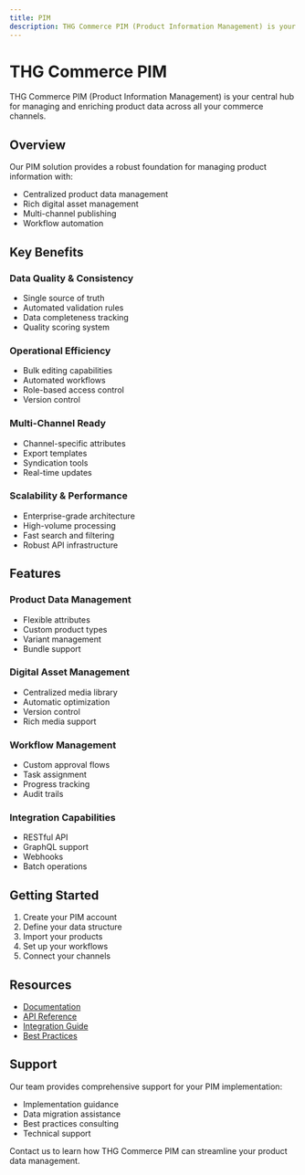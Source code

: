 ```yaml
---
title: PIM
description: THG Commerce PIM (Product Information Management) is your central hub for managing and enriching product data across all your commerce channels.
---
```


# THG Commerce PIM

THG Commerce PIM (Product Information Management) is your central hub for managing and enriching product data across all your commerce channels.

## Overview

Our PIM solution provides a robust foundation for managing product information with:

- Centralized product data management
- Rich digital asset management
- Multi-channel publishing
- Workflow automation

## Key Benefits

### Data Quality & Consistency
- Single source of truth
- Automated validation rules
- Data completeness tracking
- Quality scoring system

### Operational Efficiency
- Bulk editing capabilities
- Automated workflows
- Role-based access control
- Version control

### Multi-Channel Ready
- Channel-specific attributes
- Export templates
- Syndication tools
- Real-time updates

### Scalability & Performance
- Enterprise-grade architecture
- High-volume processing
- Fast search and filtering
- Robust API infrastructure

## Features

### Product Data Management
- Flexible attributes
- Custom product types
- Variant management
- Bundle support

### Digital Asset Management
- Centralized media library
- Automatic optimization
- Version control
- Rich media support

### Workflow Management
- Custom approval flows
- Task assignment
- Progress tracking
- Audit trails

### Integration Capabilities
- RESTful API
- GraphQL support
- Webhooks
- Batch operations

## Getting Started

1. Create your PIM account
2. Define your data structure
3. Import your products
4. Set up your workflows
5. Connect your channels

## Resources

- [Documentation](/docs/pim)
- [API Reference](/docs/pim/api)
- [Integration Guide](/docs/pim/integration)
- [Best Practices](/docs/pim/best-practices)

## Support

Our team provides comprehensive support for your PIM implementation:

- Implementation guidance
- Data migration assistance
- Best practices consulting
- Technical support

Contact us to learn how THG Commerce PIM can streamline your product data management.